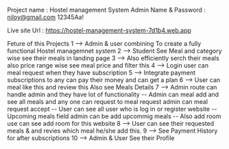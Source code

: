 Project name :
    Hostel management System
Admin Name & Password : 
    niloy@gmail.com
    12345Aa!

Live site Url :
    https://hostel-management-system-7d1b4.web.app
    

Feture of this Projects
    1 --> Admin & user combining To create a fully functional Hostel managemnet system 
    2 --> Student See Meal and category wise see their meals in landing page 
    3 --> Also efficiently serch their meals also price range wise see meal price and filter this
    4 --> Login user can meal request when they have subscription 
    5 --> Integrate payment subscriptions to any can pay their money and can get a plan
    6 --> User can meal like this and review this Also see Meals Details
    7 --> Admin route can handle admin and they have lot of functionality
        -- Admin can meal add and see all meals and any one can request to meal     request admin can meal request accept
        -- User can see all user who is log in or register website
        -- Upcoming meals field admin can be add upcommig meals
        -- Also add room use can see add room for this website
    8 -->  User can see their requested meals & and revies which meal he/she add this.
    9 -->  See Payment History for after subscriptions
    10 --> Admin & User See their Profile 

    